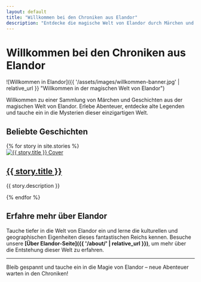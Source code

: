 ```yaml
---
layout: default
title: "Willkommen bei den Chroniken aus Elandor"
description: "Entdecke die magische Welt von Elandor durch Märchen und Geschichten."
---
```


# Willkommen bei den Chroniken aus Elandor

![Willkommen in Elandor]({{ '/assets/images/willkommen-banner.jpg' | relative_url }} "Willkommen in der magischen Welt von Elandor")

Willkommen zu einer Sammlung von Märchen und Geschichten aus der magischen Welt von Elandor. Erlebe Abenteuer, entdecke alte Legenden und tauche ein in die Mysterien dieser einzigartigen Welt.

## Beliebte Geschichten

<div class="stories-grid">
    {% for story in site.stories %}
    <div class="story-card">
        <a href="{{ story.url | relative_url }}">
            <img src="{{ story.cover_image }}" alt="{{ story.title }} Cover" class="story-card-cover">
            <h2>{{ story.title }}</h2>
        </a>
        <p>{{ story.description }}</p>
    </div>
    {% endfor %}
</div>


## Erfahre mehr über Elandor

Tauche tiefer in die Welt von Elandor ein und lerne die kulturellen und geographischen Eigenheiten dieses fantastischen Reichs kennen. Besuche unsere **[Über Elandor-Seite]({{ '/about/' | relative_url }})**, um mehr über die Entstehung dieser Welt zu erfahren.

---

Bleib gespannt und tauche ein in die Magie von Elandor – neue Abenteuer warten in den Chroniken!
